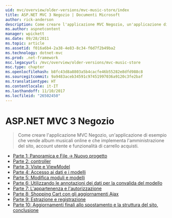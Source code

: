 ```yaml
---
uid: mvc/overview/older-versions/mvc-music-store/index
title: ASP.NET MVC 3 Negozio | Documenti Microsoft
author: rick-anderson
description: Come creare l'applicazione MVC Negozio, un'applicazione di esempio che vende album musicali online e che implementa l'amministrazione del sito, accesso di utente, un...
ms.author: aspnetcontent
manager: wpickett
ms.date: 09/28/2011
ms.topic: article
ms.assetid: f016a6b4-2a38-4e83-8c34-f6d7f2b49ba2
ms.technology: dotnet-mvc
ms.prod: .net-framework
msc.legacyurl: /mvc/overview/older-versions/mvc-music-store
msc.type: chapter
ms.openlocfilehash: b8fc43d8a8803a5b4cacfe46b55282e8dfd988c8
ms.sourcegitcommit: 9a9483aceb34591c97451997036a9120c3fe2baf
ms.translationtype: HT
ms.contentlocale: it-IT
ms.lasthandoff: 11/10/2017
ms.locfileid: "26502450"
---
```

<a name="aspnet-mvc-3-music-store"></a>ASP.NET MVC 3 Negozio
====================
> Come creare l'applicazione MVC Negozio, un'applicazione di esempio che vende album musicali online e che implementa l'amministrazione del sito, account utente e funzionalità di carrello acquisti.


- [Parte 1: Panoramica e File -> Nuovo progetto](mvc-music-store-part-1.md)
- [Parte 2: controller](mvc-music-store-part-2.md)
- [Parte 3: Viste e ViewModel](mvc-music-store-part-3.md)
- [Parte 4: Accesso ai dati e i modelli](mvc-music-store-part-4.md)
- [Parte 5: Modifica moduli e modelli](mvc-music-store-part-5.md)
- [Parte 6: Utilizzando le annotazioni dei dati per la convalida del modello](mvc-music-store-part-6.md)
- [Parte 7: L'appartenenza e l'autorizzazione](mvc-music-store-part-7.md)
- [Parte 8: Shopping Cart con gli aggiornamenti Ajax](mvc-music-store-part-8.md)
- [Parte 9: Estrazione e registrazione](mvc-music-store-part-9.md)
- [Parte 10: Aggiornamenti finali allo spostamento e la struttura del sito, conclusione](mvc-music-store-part-10.md)
